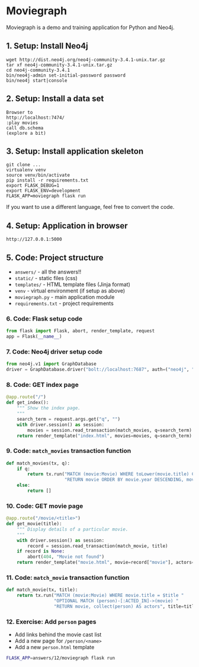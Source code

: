 # Moviegraph

Moviegraph is a demo and training application for Python and Neo4j.


## 1. Setup: Install Neo4j
```
wget http://dist.neo4j.org/neo4j-community-3.4.1-unix.tar.gz
tar xf neo4j-community-3.4.1-unix.tar.gz
cd neo4j-community-3.4.1
bin/neo4j-admin set-initial-password password
bin/neo4j start|console
```


## 2. Setup: Install a data set
```
Browser to
http://localhost:7474/
:play movies
call db.schema
(explore a bit)
```


## 3. Setup: Install application skeleton
```
git clone ...
virtualenv venv
source venv/bin/activate
pip install -r requirements.txt
export FLASK_DEBUG=1
export FLASK_ENV=development
FLASK_APP=moviegraph flask run
```
If you want to use a different language, feel free to convert the code.


## 4. Setup: Application in browser
```
http://127.0.0.1:5000
```


## 5. Code: Project structure

- `answers/` - all the answers!!
- `static/` - static files (css)
- `templates/` - HTML template files (Jinja format)
- `venv` - virtual environment (if setup as above)
- `moviegraph.py` - main application module
- `requirements.txt` - project requirements


### 6. Code: Flask setup code
```python
from flask import Flask, abort, render_template, request
app = Flask(__name__)
```

### 7. Code: Neo4j driver setup code
```python
from neo4j.v1 import GraphDatabase
driver = GraphDatabase.driver("bolt://localhost:7687", auth=("neo4j", "password"))
```


### 8. Code: GET index page
```python
@app.route("/")
def get_index():
    """ Show the index page.
    """
    search_term = request.args.get("q", "")
    with driver.session() as session:
        movies = session.read_transaction(match_movies, q=search_term)
    return render_template("index.html", movies=movies, q=search_term)
```


### 9. Code: `match_movies` transaction function
```python
def match_movies(tx, q):
    if q:
        return tx.run("MATCH (movie:Movie) WHERE toLower(movie.title) CONTAINS toLower($term) "
                      "RETURN movie ORDER BY movie.year DESCENDING, movie.title ASCENDING", term=q).value()
    else:
        return []
```


### 10. Code: GET movie page
```python
@app.route("/movie/<title>")
def get_movie(title):
    """ Display details of a particular movie.
    """
    with driver.session() as session:
        record = session.read_transaction(match_movie, title)
    if record is None:
        abort(404, "Movie not found")
    return render_template("movie.html", movie=record["movie"], actors=record["actors"])
```


### 11. Code: `match_movie` transaction function
```python
def match_movie(tx, title):
    return tx.run("MATCH (movie:Movie) WHERE movie.title = $title "
                  "OPTIONAL MATCH (person)-[:ACTED_IN]->(movie) "
                  "RETURN movie, collect(person) AS actors", title=title).single()
```


### 12. Exercise: Add `person` pages
- Add links behind the movie cast list
- Add a new page for `/person/<name>`
- Add a new `person.html` template

```bash
FLASK_APP=answers/12/moviegraph flask run
```
